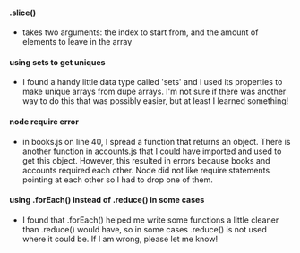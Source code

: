 #### .slice()
 - takes two arguments: the index to start from, and the amount of elements to leave in the array
 
#### using sets to get uniques
 - I found a handy little data type called 'sets' and I used its properties to make unique arrays from dupe arrays. I'm not sure if there was another way to do this that was possibly easier, but at least I learned something!

#### node require error
 - in books.js on line 40, I spread a function that returns an object. There is another function in accounts.js that I could have imported and used to get this object. However, this resulted in errors because books and accounts required each other. Node did not like require statements pointing at each other so I had to drop one of them.

 #### using .forEach() instead of .reduce() in some cases
  - I found that .forEach() helped me write some functions a little cleaner than .reduce() would have, so in some cases .reduce() is not used where it could be. If I am wrong, please let me know!
